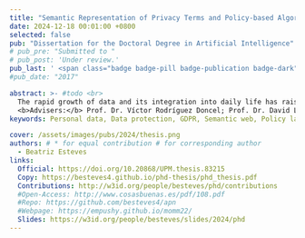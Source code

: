```yaml
---
title: "Semantic Representation of Privacy Terms and Policy-based Algorithms for Decentralised Data Environments"
date: 2024-12-18 00:01:00 +0800
selected: false
pub: "Dissertation for the Doctoral Degree in Artificial Intelligence"
# pub_pre: "Submitted to "
# pub_post: 'Under review.'
pub_last: ' <span class="badge badge-pill badge-publication badge-dark">Ph.D. Thesis</span>'
#pub_date: "2017"

abstract: >- #todo <br>
  The rapid growth of data and its integration into daily life has raised significant legal and ethical concerns, especially since the enforcement of the GDPR in 2018. This thesis aims to help users manage the complexity of their data rights by providing Web services that align with their privacy preferences and legal protections. It explores the use of data protection vocabularies and machine-readable policy languages to represent privacy requirements and support GDPR compliance, including auditing and rights management. A policy-matching algorithm is introduced to control access to decentralised personal datastores like Solid Pods, giving users greater control over who accesses their data. The work demonstrates that Semantic Web technologies can effectively express data protection rules, enhance transparency, and support evolving data governance needs.<br>
  <b>Advisers:</b> Prof. Dr. Víctor Rodríguez Doncel; Prof. Dr. David Lewis
keywords: Personal data, Data protection, GDPR, Semantic web, Policy languages

cover: /assets/images/pubs/2024/thesis.png
authors: # * for equal contribution # for corresponding author
  - Beatriz Esteves
links:
  Official: https://doi.org/10.20868/UPM.thesis.83215
  Copy: https://besteves4.github.io/phd-thesis/phd_thesis.pdf
  Contributions: http://w3id.org/people/besteves/phd/contributions
  #Open-Access: http://www.cosasbuenas.es/pdf/108.pdf
  #Repo: https://github.com/besteves4/apn
  #Webpage: https://empushy.github.io/momm22/
  Slides: https://w3id.org/people/besteves/slides/2024/phd
---
```

